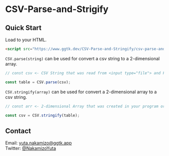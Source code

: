 # CSV-Parse-and-Strigify

## Quick Start
Load to your HTML.
```html
<script src="https://www.ggtk.dev/CSV-Parse-and-Stringify/csv-parse-and-stringify.min.js"></script>
```

`CSV.parse(string)` can be used for convert a csv string to a 2-dimensional array.
```javascript
// const csv <- CSV String that was read from <input type="file"> and File API.

const table = CSV.parse(csv);
```

`CSV.stringify(array)` can be used for convert a 2-dimensional array to a csv string.
```javascript
// const arr <- 2-dimensional Array that was created in your program or was received from a server such as Google Apps Script.

const csv = CSV.stringify(table);
```


## Contact
Email: [yuta.nakamizo@ggtk.app](mailto:yuta.nakamizo@ggtk.app)  
Twitter: [@NakamizoYuta](https://mobile.twitter.com/NakamizoYuta)
